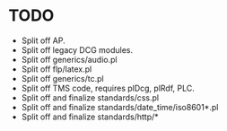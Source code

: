 # TODO

  - Split off AP.
  - Split off legacy DCG modules.
  - Split off generics/audio.pl
  - Split off flp/latex.pl
  - Split off generics/tc.pl
  - Split off TMS code, requires plDcg, plRdf, PLC.
  - Split off and finalize standards/css.pl
  - Split off and finalize standards/date_time/iso8601*.pl
  - Split off and finalize standards/http/*
